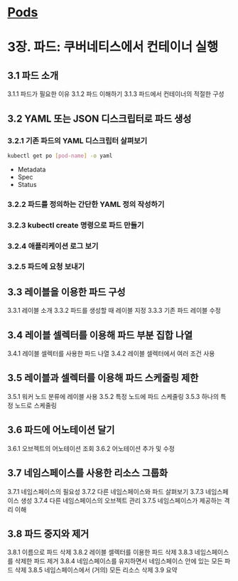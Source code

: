 # [Pods](../../../architecture/pods/README.md)

# 3장. 파드: 쿠버네티스에서 컨테이너 실행

## 3.1 파드 소개
3.1.1 파드가 필요한 이유
3.1.2 파드 이해하기
3.1.3 파드에서 컨테이너의 적절한 구성

## 3.2 YAML 또는 JSON 디스크립터로 파드 생성
### 3.2.1 기존 파드의 YAML 디스크립터 살펴보기
```bash
kubectl get po [pod-name] -o yaml
```

* Metadata
* Spec
* Status




### 3.2.2 파드를 정의하는 간단한 YAML 정의 작성하기
### 3.2.3 kubectl create 명령으로 파드 만들기
### 3.2.4 애플리케이션 로그 보기
### 3.2.5 파드에 요청 보내기

## 3.3 레이블을 이용한 파드 구성
3.3.1 레이블 소개
3.3.2 파드를 생성할 때 레이블 지정
3.3.3 기존 파드 레이블 수정

## 3.4 레이블 셀렉터를 이용해 파드 부분 집합 나열
3.4.1 레이블 셀렉터를 사용한 파드 나열
3.4.2 레이블 셀렉터에서 여러 조건 사용

## 3.5 레이블과 셀렉터를 이용해 파드 스케줄링 제한
3.5.1 워커 노드 분류에 레이블 사용
3.5.2 특정 노드에 파드 스케줄링
3.5.3 하나의 특정 노드로 스케줄링

## 3.6 파드에 어노테이션 달기
3.6.1 오브젝트의 어노테이션 조회
3.6.2 어노테이션 추가 및 수정

## 3.7 네임스페이스를 사용한 리소스 그룹화
3.7.1 네임스페이스의 필요성
3.7.2 다른 네임스페이스와 파드 살펴보기
3.7.3 네임스페이스 생성
3.7.4 다른 네임스페이스의 오브젝트 관리
3.7.5 네임스페이스가 제공하는 격리 이해

## 3.8 파드 중지와 제거
3.8.1 이름으로 파드 삭제
3.8.2 레이블 셀렉터를 이용한 파드 삭제
3.8.3 네임스페이스를 삭제한 파드 제거
3.8.4 네임스페이스를 유지하면서 네임스페이스 안에 있는 모든 파드 삭제
3.8.5 네임스페이스에서 (거의) 모든 리소스 삭제
3.9 요약
